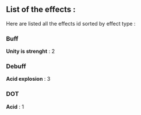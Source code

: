 ## List of the effects :

Here are listed all the effects id sorted by effect type :

### Buff

**Unity is strenght** : 2

### Debuff

**Acid explosion** : 3

### DOT

**Acid** : 1
